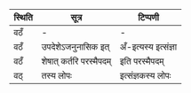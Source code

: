 | स्थिति | सूत्र | टिप्पणी |
| ----- | ------- | ------ |
| वठँ | - | - |
| वठँ | उपदेशेऽजनुनासिक इत् | अँ-इत्यस्य इत्संज्ञा |
| वठँ | शेषात् कर्तरि परस्मैपदम् | इति परस्मैपदम् |
| वठ् | तस्य लोपः | इत्संज्ञकस्य लोपः |
